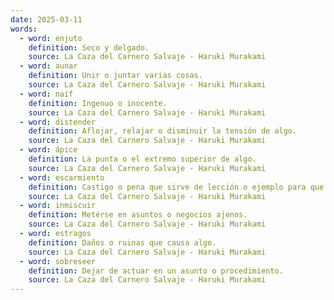 ```yaml
---
date: 2025-03-11
words:
  - word: enjuto
    definition: Seco y delgado.
    source: La Caza del Carnero Salvaje - Haruki Murakami
  - word: aunar
    definition: Unir o juntar varias cosas.
    source: La Caza del Carnero Salvaje - Haruki Murakami
  - word: naíf
    definition: Ingenuo o inocente.
    source: La Caza del Carnero Salvaje - Haruki Murakami
  - word: distender
    definition: Aflojar, relajar o disminuir la tensión de algo.
    source: La Caza del Carnero Salvaje - Haruki Murakami
  - word: ápice
    definition: La punta o el extremo superior de algo.
    source: La Caza del Carnero Salvaje - Haruki Murakami
  - word: escarmiento
    definition: Castigo o pena que sirve de lección o ejemplo para que alguien no vuelva a cometer una falta.
    source: La Caza del Carnero Salvaje - Haruki Murakami 
  - word: inmiscuir
    definition: Metérse en asuntos o negocios ajenos.
    source: La Caza del Carnero Salvaje - Haruki Murakami 
  - word: estragos
    definition: Daños o ruinas que causa algo.
    source: La Caza del Carnero Salvaje - Haruki Murakami 
  - word: sobreseer
    definition: Dejar de actuar en un asunto o procedimiento.
    source: La Caza del Carnero Salvaje - Haruki Murakami 
---
```


